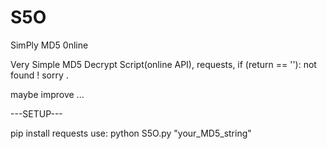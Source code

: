 # S5O
SimPly MD5 0nline

Very Simple MD5 Decrypt Script(online API), requests,
if (return == ''): not found ! sorry .

maybe improve ...


---SETUP---

pip install requests
use: python S5O.py "your_MD5_string"
